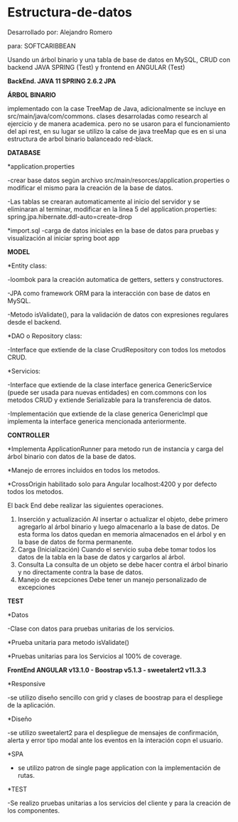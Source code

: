 # Estructura-de-datos

Desarrollado por: Alejandro Romero 

para: SOFTCARIBBEAN


Usando un árbol binario y una tabla de base de datos en MySQL, CRUD con backend JAVA SPRING (Test) y frontend en ANGULAR (Test)


**BackEnd. JAVA 11 SPRING 2.6.2 JPA**

**ÁRBOL BINARIO**

implementado con la case TreeMap de Java, adicionalmente se incluye en src/main/java/com/commons.
clases desarroladas como research al ejercicio y de manera academica. pero no se usaron para el funcionamiento 
del api rest, en su lugar se utilizo la calse de java treeMap que es en si una estructura de arbol binario 
balanceado red-black.


**DATABASE**

*application.properties

-crear base datos segùn archivo src/main/resorces/application.properties o modificar el mismo para la creación de la base de datos.

-Las tablas se crearan automaticamente al inicio del servidor y se eliminaran al terminar, modificar en la linea 5 del application.properties:
spring.jpa.hibernate.ddl-auto=create-drop

*import.sql
-carga de datos iniciales en la base de datos para pruebas y visualización al iniciar spring boot app

**MODEL**

*Entity class:

-loombok para la creación automatica de getters, setters y constructores.

-JPA como framework ORM para la interacción con base de datos en MySQL.

-Metodo isValidate(), para la validación de datos con expresiones regulares desde el backend.

*DAO o Repository class:

-Interface que extiende de la clase CrudRepository con todos los metodos CRUD.

*Servicios:

-Interface que extiende de la clase interface generica GenericService (puede ser usada para nuevas entidades) en com.commons con los metodos CRUD y extiende Serializable para la transferencia de datos.

-Implementación que extiende de la clase generica GenericImpl que implementa la interface generica mencionada anteriormente.

**CONTROLLER**

*Implementa  ApplicationRunner para metodo run de instancia y carga del árbol binario con datos de la base de datos.

*Manejo de errores incluidos en todos los metodos.

*CrossOrigin habilitado solo para Angular localhost:4200 y por defecto todos los metodos.

El back End debe realizar las siguientes operaciones.
1. Inserción y actualización Al insertar o actualizar el objeto, debe primero agregarlo al árbol binario y luego almacenarlo a la base de datos. De esta forma los datos quedan en memoria almacenados en el árbol y en la base de datos de forma permanente.
2.  Carga (Inicialización) Cuando el servicio suba debe tomar todos los datos de la tabla en la base de datos y cargarlos al árbol. 
3.  Consulta La consulta de un objeto se debe hacer contra el árbol binario y no directamente contra la base de datos. 
4.  Manejo de excepciones Debe tener un manejo personalizado de excepciones

**TEST**

*Datos

-Clase con datos para pruebas unitarias de los servicios.

*Prueba unitaria para metodo isValidate()

*Pruebas unitarias para los Servicios al 100% de coverage.

**FrontEnd ANGULAR v13.1.0 - Boostrap v5.1.3 - sweetalert2 v11.3.3**

*Responsive

-se utilizo diseño sencillo con grid y clases de boostrap para el despliege de la aplicación.

*Diseño

-se utilizo sweetalert2 para el despliegue de mensajes de confirmación, alerta y error tipo modal ante los eventos en la interación copn el usuario.

*SPA 

- se utilizo patron de single page application con la implementación de rutas.

*TEST

-Se   realizo pruebas unitarias a los servicios del cliente y para la creación de los componentes.










